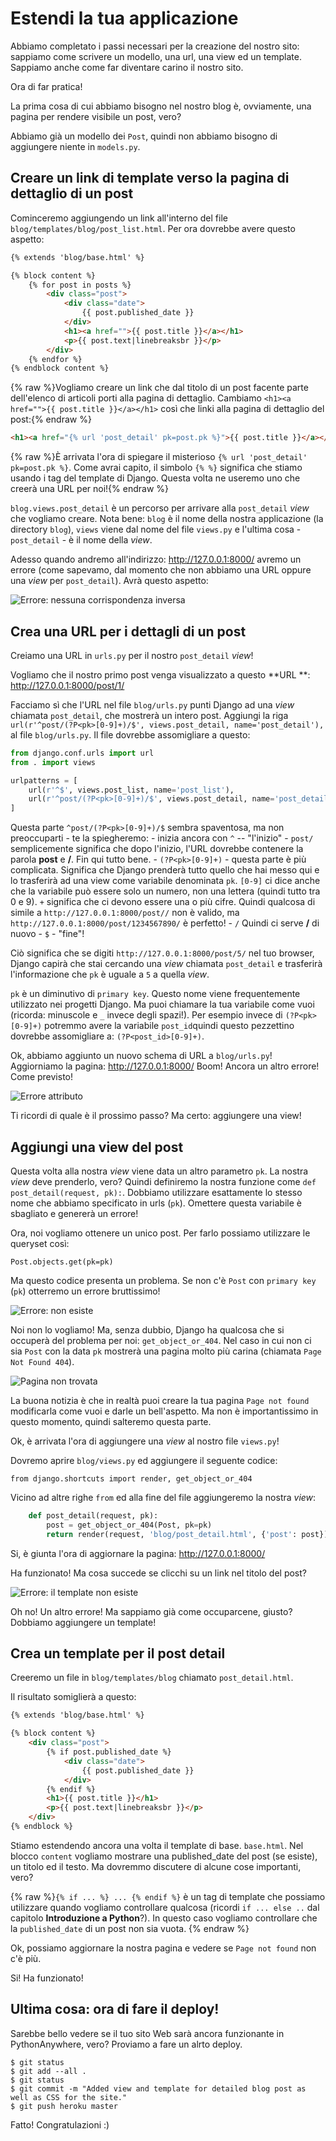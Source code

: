 # Estendi la tua applicazione

Abbiamo completato i passi necessari per la creazione del nostro sito: sappiamo come scrivere un modello, una url, una view ed un template. Sappiamo anche come far diventare carino il nostro sito.

Ora di far pratica!

La prima cosa di cui abbiamo bisogno nel nostro blog è, ovviamente, una pagina per rendere visibile un post, vero?

Abbiamo già un modello dei `Post`, quindi non abbiamo bisogno di aggiungere niente in `models.py`.

## Creare un link di template verso la pagina di dettaglio di un post

Cominceremo aggiungendo un link all'interno del file `blog/templates/blog/post_list.html`. Per ora dovrebbe avere questo aspetto:

```html
{% extends 'blog/base.html' %}

{% block content %}
    {% for post in posts %}
        <div class="post">
            <div class="date">
                {{ post.published_date }}
            </div>
            <h1><a href="">{{ post.title }}</a></h1>
            <p>{{ post.text|linebreaksbr }}</p>
        </div>
    {% endfor %}
{% endblock content %}
```


{% raw %}Vogliamo creare un link che dal titolo di un post facente parte dell'elenco di articoli porti alla pagina di dettaglio. Cambiamo `<h1><a href="">{{ post.title }}</a></h1>` così che linki alla pagina di dettaglio del post:{% endraw %}

```html
<h1><a href="{% url 'post_detail' pk=post.pk %}">{{ post.title }}</a></h1>
```

{% raw %}È arrivata l'ora di spiegare il misterioso `{% url 'post_detail' pk=post.pk %}`. Come avrai capito, il simbolo `{% %}` significa che stiamo usando i tag del template di Django. Questa volta ne useremo uno che creerà una URL per noi!{% endraw %}

`blog.views.post_detail` è un percorso per arrivare alla `post_detail` *view* che vogliamo creare. Nota bene: `blog` è il nome della nostra applicazione (la directory `blog`), `views` viene dal nome del file `views.py` e l'ultima cosa - `post_detail` - è il nome della *view*.

Adesso quando andremo all'indirizzo: http://127.0.0.1:8000/ avremo un errore (come sapevamo, dal momento che non abbiamo una URL oppure una *view* per `post_detail`). Avrà questo aspetto:

![Errore: nessuna corrispondenza inversa][1]

 [1]: images/no_reverse_match2.png

## Crea una URL per i dettagli di un post

Creiamo una URL in `urls.py` per il nostro `post_detail` *view*!

Vogliamo che il nostro primo post venga visualizzato a questo **URL **: http://127.0.0.1:8000/post/1/

Facciamo sì che l'URL nel file `blog/urls.py` punti Django ad una *view* chiamata `post_detail`, che mostrerà un intero post. Aggiungi la riga `url(r'^post/(?P<pk>[0-9]+)/$', views.post_detail, name='post_detail'),` al file `blog/urls.py`. Il file dovrebbe assomigliare a questo:

```python
from django.conf.urls import url
from . import views

urlpatterns = [
    url(r'^$', views.post_list, name='post_list'),
    url(r'^post/(?P<pk>[0-9]+)/$', views.post_detail, name='post_detail'),
]
```

Questa parte `^post/(?P<pk>[0-9]+)/$` sembra spaventosa, ma non preoccuparti - te la spiegheremo: - inizia ancora con `^` -- "l'inizio" - `post/` semplicemente significa che dopo l'inizio, l'URL dovrebbe contenere la parola **post** e **/**. Fin qui tutto bene. - `(?P<pk>[0-9]+)` - questa parte è più complicata. Significa che Django prenderà tutto quello che hai messo qui e lo trasferirà ad una view come variabile denominata `pk`. `[0-9]` ci dice anche che la variabile può essere solo un numero, non una lettera (quindi tutto tra 0 e 9). `+` significa che ci devono essere una o più cifre. Quindi qualcosa di simile a `http://127.0.0.1:8000/post//` non è valido, ma `http://127.0.0.1:8000/post/1234567890/` è perfetto! - `/` Quindi ci serve **/** di nuovo - `$` - "fine"!

Ciò significa che se digiti `http://127.0.0.1:8000/post/5/` nel tuo browser, Django capirà che stai cercando una *view* chiamata `post_detail` e trasferirà l'informazione che `pk` è uguale a `5` a quella *view*.

`pk` è un diminutivo di `primary key`. Questo nome viene frequentemente utilizzato nei progetti Django. Ma puoi chiamare la tua variabile come vuoi (ricorda: minuscole e `_` invece degli spazi!). Per esempio invece di `(?P<pk>[0-9]+)` potremmo avere la variabile `post_id`quindi questo pezzettino dovrebbe assomigliare a: `(?P<post_id>[0-9]+)`.

Ok, abbiamo aggiunto un nuovo schema di URL a `blog/urls.py`! Aggiorniamo la pagina: http://127.0.0.1:8000/ Boom! Ancora un altro errore! Come previsto!

![Errore attributo][2]

 [2]: images/attribute_error2.png

Ti ricordi di quale è il prossimo passo? Ma certo: aggiungere una view!

## Aggiungi una view del post

Questa volta alla nostra *view* viene data un altro parametro `pk`. La nostra *view* deve prenderlo, vero? Quindi definiremo la nostra funzione come `def post_detail(request, pk):`. Dobbiamo utilizzare esattamente lo stesso nome che abbiamo specificato in urls (`pk`). Omettere questa variabile è sbagliato e genererà un errore!

Ora, noi vogliamo ottenere un unico post. Per farlo possiamo utilizzare le queryset così:

    Post.objects.get(pk=pk)


Ma questo codice presenta un problema. Se non c'è `Post` con `primary key` (`pk`) otterremo un errore bruttissimo!

![Errore: non esiste][3]

 [3]: images/does_not_exist2.png

Noi non lo vogliamo! Ma, senza dubbio, Django ha qualcosa che si occuperà del problema per noi: `get_object_or_404`. Nel caso in cui non ci sia `Post` con la data `pk` mostrerà una pagina molto più carina (chiamata `Page Not Found 404`).

![Pagina non trovata][4]

 [4]: images/404_2.png

La buona notizia è che in realtà puoi creare la tua pagina `Page not found` modificarla come vuoi e darle un bell'aspetto. Ma non è importantissimo in questo momento, quindi salteremo questa parte.

Ok, è arrivata l'ora di aggiungere una *view* al nostro file `views.py`!

Dovremo aprire `blog/views.py` ed aggiungere il seguente codice:

    from django.shortcuts import render, get_object_or_404


Vicino ad altre righe `from` ed alla fine del file aggiungeremo la nostra *view*:

```python
    def post_detail(request, pk):
        post = get_object_or_404(Post, pk=pk)
        return render(request, 'blog/post_detail.html', {'post': post})
```

Si, è giunta l'ora di aggiornare la pagina: http://127.0.0.1:8000/


Ha funzionato! Ma cosa succede se clicchi su un link nel titolo del post?

![Errore: il template non esiste][6]

 [6]: images/template_does_not_exist2.png

Oh no! Un altro errore! Ma sappiamo già come occuparcene, giusto? Dobbiamo aggiungere un template!

## Crea un template per il post detail

Creeremo un file in `blog/templates/blog` chiamato `post_detail.html`.

Il risultato somiglierà a questo:

```html
{% extends 'blog/base.html' %}

{% block content %}
    <div class="post">
        {% if post.published_date %}
            <div class="date">
                {{ post.published_date }}
            </div>
        {% endif %}
        <h1>{{ post.title }}</h1>
        <p>{{ post.text|linebreaksbr }}</p>
    </div>
{% endblock %}
```

Stiamo estendendo ancora una volta il template di base. `base.html`. Nel blocco `content` vogliamo mostrare una published_date del post (se esiste), un titolo ed il testo. Ma dovremmo discutere di alcune cose importanti, vero?

{% raw %}`{% if ... %} ... {% endif %}` è un tag di template che possiamo utilizzare quando vogliamo controllare qualcosa (ricordi `if ... else ..` dal capitolo **Introduzione a Python**?). In questo caso vogliamo controllare che la `published_date` di un post non sia vuota. {% endraw %}

Ok, possiamo aggiornare la nostra pagina e vedere se `Page not found` non c'è più.

Si! Ha funzionato!

## Ultima cosa: ora di fare il deploy!

Sarebbe bello vedere se il tuo sito Web sarà ancora funzionante in PythonAnywhere, vero? Proviamo a fare un alrto deploy.

    $ git status
    $ git add --all .
    $ git status
    $ git commit -m "Added view and template for detailed blog post as well as CSS for the site."
    $ git push heroku master


Fatto! Congratulazioni :)
